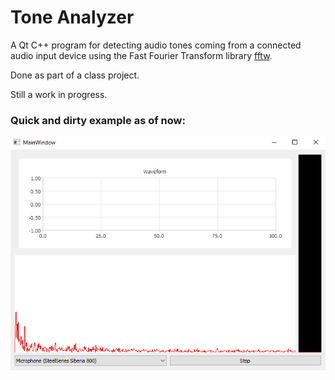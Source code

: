# Tone Analyzer
A Qt C++ program for detecting audio tones coming from a connected audio input device using the Fast Fourier Transform library [fftw](http://www.fftw.org/).

Done as part of a class project. 

Still a work in progress.

### Quick and dirty example as of now:
![example](https://github.com/mchlroy/tone-analyzer/blob/master/example.gif)
